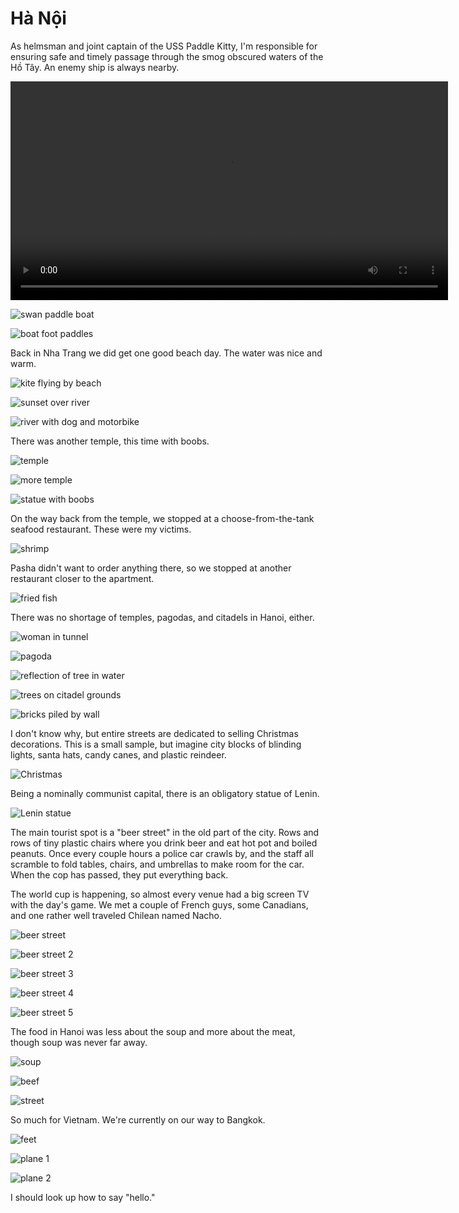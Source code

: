 Hà Nội
======
As helmsman and joint captain of the USS Paddle Kitty, I'm responsible for
ensuring safe and timely passage through the smog obscured waters of the Hồ
Tây. An enemy ship is always nearby.

<video controls="true" width="700">
  <source src="boat.mp4" type="video/mp4"/>
</video>

![swan paddle boat](swan_small.webp)

![boat foot paddles](paddle_small.webp)

Back in Nha Trang we did get one good beach day.  The water was nice and warm.

![kite flying by beach](kite_small.webp)

![sunset over  river](sunset_small.webp)

![river with dog and motorbike](dog_small.webp)

There was another temple, this time with boobs.

![temple](temple-1_small.webp)

![more temple](temple-2_small.webp)

![statue with boobs](boobs_small.webp)

On the way back from the temple, we stopped at a choose-from-the-tank seafood
restaurant. These were my victims.

![shrimp](shrimp_small.webp)

Pasha didn't want to order anything there, so we stopped at another restaurant
closer to the apartment.

![fried fish](fish_small.webp)

There was no shortage of temples, pagodas, and citadels in Hanoi, either.

![woman in tunnel](tunnel_small.webp)

![pagoda](pagoda_small.webp)

![reflection of tree in water](reflection_small.webp)

![trees on citadel grounds](trees_small.webp)

![bricks piled by wall](bricks_small.webp)

I don't know why, but entire streets are dedicated to selling Christmas
decorations.  This is a small sample, but imagine city blocks of blinding
lights, santa hats, candy canes, and plastic reindeer.

![Christmas](christmas_small.webp)

Being a nominally communist capital, there is an obligatory statue of Lenin.

![Lenin statue](lenin_small.webp)

The main tourist spot is a "beer street" in the old part of the city.  Rows
and rows of tiny plastic chairs where you drink beer and eat hot pot and
boiled peanuts.  Once every couple hours a police car crawls by, and the
staff all scramble to fold tables, chairs, and umbrellas to make room for
the car.  When the cop has passed, they put everything back.

The world cup is happening, so almost every venue had a big screen TV with
the day's game.  We met a couple of French guys, some Canadians, and one
rather well traveled Chilean named Nacho.

![beer street](tiger_small.webp)

![beer street 2](world-cup_small.webp)

![beer street 3](balcony_small.webp)

![beer street 4](balloons_small.webp)

![beer street 5](hookah_small.webp)

The food in Hanoi was less about the soup and more about the meat, though soup
was never far away.

![soup](soup_small.webp)

![beef](beef_small.webp)

![street](street_small.webp)

So much for Vietnam.  We're currently on our way to Bangkok.

![feet](feet_small.webp)

![plane 1](plane-1_small.webp)

![plane 2](plane-2_small.webp)

I should look up how to say "hello."
